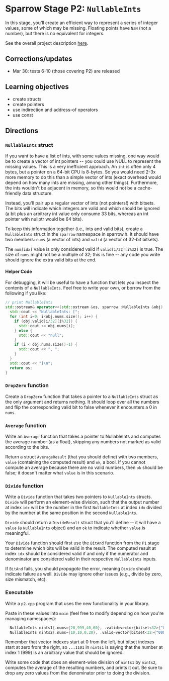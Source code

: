 # Sparrow Stage P2: `NullableInts`

In this stage, you'll create an efficient way to represent a series of
integer values, some of which may be missing.  Floating points have
`NaN` (not a number), but there is no equivalent for integers.

See the overall project description [here](README.md).

## Corrections/updates

* Mar 30: tests 6-10 (those covering P2) are released

## Learning objectives
* create structs
* create pointers
* use indirection and address-of operators
* use const

## Directions

### `NullableInts` struct

If you want to have a list of ints, with some values missing, one way
would be to create a vector of int pointers -- you could use NULL to
represent the missing values.  This is a very inefficient approach.
An `int` is often only 4 bytes, but a pointer on a 64-bit CPU is
8-bytes.  So you would need 2-3x more memory to do this than a simple
vector of ints (exact overhead would depend on how many ints are
missing, among other things).  Furthermore, the ints wouldn't be
adjacent in memory, so this would not be a cache-friendly data
structure.

Instead, you'll pair up a regular vector of ints (not pointers!) with
bitsets.  The bits will indicate which integers are valid and which
should be ignored (a bit plus an arbitrary int value only consume 33
bits, whereas an int pointer with nullptr would be 64 bits).

To keep this information together (i.e., ints and valid bits), create
a `NullableInts` struct in the `sparrow` namespace in sparrow.h.  It
should have two members: `nums` (a vector of ints) and `valid` (a
vector of 32-bit bitsets).

The `num[idx]` value is only considered valid if `valid[i/32][i%32]`
is true.  The size of `nums` might not be a multiple of 32; this is
fine -- any code you write should ignore the extra valid bits at the
end.

#### Helper Code

For debugging, it will be useful to have a function that lets you
inspect the contents of a `NullableInts`.  Feel free to write your
own, or borrow from the following if you like:

```cpp
// print NullableInts                                                                    
std::ostream& operator<<(std::ostream &os, sparrow::NullableInts &obj) {
  std::cout << "NullableInts: [";
  for (int i=0; i<obj.nums.size(); i++) {
    if (obj.valid[i/32][i%32]) {
      std::cout << obj.nums[i];
    } else {
      std::cout << "null";
    }
    if (i < obj.nums.size()-1) {
      std::cout << ", ";
    }
  }
  std::cout << "]\n";
  return os;
}
```

### `DropZero` function

Create a `DropZero` function that takes a pointer to a `NullableInts`
struct as the only argument and returns nothing.  It should loop over
all the numbers and flip the corresponding valid bit to false whenever
it encounters a 0 in `nums`.

### `Average` function

Write an `Average` function that takes a pointer to NullableInts and
computes the average number (as a float), skipping any numbers not
marked as valid according to the bits.

Return a struct `AverageResult` (that you should define) with two
members, `value` (containing the computed result) and `ok`, a bool.
If you cannot compute an average because there are no valid numbers,
then `ok` should be false; it doesn't matter what `value` is in this
scenario.

### `Divide` function

Write a `Divide` function that takes two pointers to `NullableInts`
structs.  `Divide` will perform an element-wise division, such that
the output number at index `idx` will be the number in the first
`NullableInts` at index `idx` divided by the number at the same
position in the second `NullableInts`.

`Divide` should return a `DivideResult` struct that you'll define
-- it will have a `value` (a `NullableInts` object) and an `ok` to
indicate whether `value` is meaningful.

Your `Divide` function should first use the `BitAnd` function from the
`P1` stage to determine which bits will be valid in the result.  The
computed result at index `idx` should be considered valid if and only
if the numerator and denominator are considered valid in their
respective `NullableInts` inputs.

If `BitAnd` fails, you should *propagate* the error, meaning `Divide`
should indicate failure as well.  `Divide` may ignore other issues
(e.g., divide by zero, size mismatch, etc).

### Executable

Write a `p2.cpp` program that uses the new functionality in your library.

Paste in these values into `main` (feel free to modify depending on how you're managing namespaces):

```cpp
  NullableInts nints1{.nums={20,999,40,60}, .valid=vector{bitset<32>{"00000000000000000000000000001101"}}};
  NullableInts nints2{.nums={10,10,0,20}, .valid=vector{bitset<32>{"00000000000000000000000000001111"}}};
```

Remember that vector indexes start at 0 from the left, but bitset
indexes start at zero from the right, so `...1101` in `nints1` is
saying that the number at index 1 (999) is an arbitrary value
that should be ignored.

Write some code that does an element-wise division of `nints1` by
`nints2`, computes the average of the resulting numbers, and prints it
out.  Be sure to drop any zero values from the denominator prior to
doing the division.
